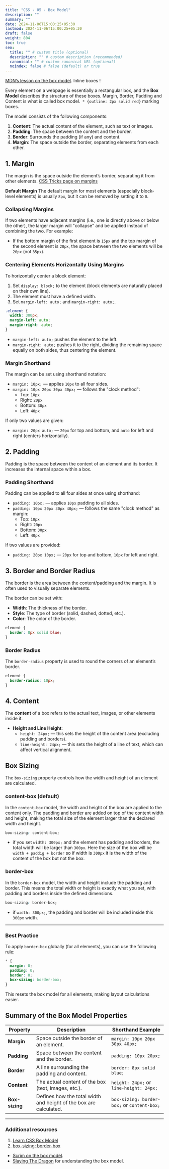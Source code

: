 ```yaml
---
title: "CSS - 05 - Box Model"
description: ""
summary: ""
date: 2024-11-06T15:00:25+05:30
lastmod: 2024-11-06T15:00:25+05:30
draft: false
weight: 804
toc: true
seo:
  title: "" # custom title (optional)
  description: "" # custom description (recommended)
  canonical: "" # custom canonical URL (optional)
  noindex: false # false (default) or true
---
```




[MDN’s lesson on the box model](https://developer.mozilla.org/en-US/docs/Learn/CSS/Building_blocks/The_box_model). Inline boxes !

Every element on a webpage is essentially a rectangular box, and the **Box Model** describes the structure of these boxes. 
Margin, Border, Padding and Content is what is called box model.` * {outline: 2px solid red}` marking boxes.

The model consists of the following components:

1. **Content**: The actual content of the element, such as text or images.
2. **Padding**: The space between the content and the border.
3. **Border**: Surrounds the padding (if any) and content.
4. **Margin**: The space outside the border, separating elements from each other.

## **1. Margin**

The margin is the space outside the element’s border, separating it from other elements.
[CSS Tricks page on margins](https://css-tricks.com/almanac/properties/m/margin/)

**Default Margin**
The default margin for most elements (especially block-level elements) is usually `8px`, but it can be removed by setting it to `0`.

### **Collapsing Margins**
If two elements have adjacent margins (i.e., one is directly above or below the other), the larger margin will "collapse" and be applied instead of combining the two. For example:
- If the bottom margin of the first element is `15px` and the top margin of the second element is `20px`, the space between the two elements will be `20px` (not `35px`).

### **Centering Elements Horizontally Using Margins**
To horizontally center a block element:
1. Set `display: block;` to the element (block elements are naturally placed on their own line).
2. The element must have a defined width.
3. Set `margin-left: auto;` and `margin-right: auto;`.

```css
.element {
  width: 300px;
  margin-left: auto;
  margin-right: auto;
}
```

- `margin-left: auto;` pushes the element to the left.
- `margin-right: auto;` pushes it to the right, dividing the remaining space equally on both sides, thus centering the element.

### **Margin Shorthand**
The margin can be set using shorthand notation:
- `margin: 10px;` — applies `10px` to all four sides.
- `margin: 10px 20px 30px 40px;` — follows the "clock method":
  - Top: `10px`
  - Right: `20px`
  - Bottom: `30px`
  - Left: `40px`
  
If only two values are given:
- `margin: 20px auto;` — `20px` for top and bottom, and `auto` for left and right (centers horizontally).


## **2. Padding**

Padding is the space between the content of an element and its border. It increases the internal space within a box.

### **Padding Shorthand**
Padding can be applied to all four sides at once using shorthand:
- `padding: 10px;` — applies `10px` padding to all sides.
- `padding: 10px 20px 30px 40px;` — follows the same "clock method" as margin:
  - Top: `10px`
  - Right: `20px`
  - Bottom: `30px`
  - Left: `40px`

If two values are provided:
- `padding: 20px 10px;` — `20px` for top and bottom, `10px` for left and right.


## **3. Border and Border Radius**

The border is the area between the content/padding and the margin. It is often used to visually separate elements.

The border can be set with:
- **Width**: The thickness of the border.
- **Style**: The type of border (solid, dashed, dotted, etc.).
- **Color**: The color of the border.

```css
element {
  border: 8px solid blue;
}
```

### **Border Radius**
The `border-radius` property is used to round the corners of an element’s border.
```css
element {
  border-radius: 10px;
}
```


## **4. Content**

The **content** of a box refers to the actual text, images, or other elements inside it.

- **Height and Line Height**:
  - `height: 24px;` — this sets the height of the content area (excluding padding and borders).
  - `line-height: 24px;` — this sets the height of a line of text, which can affect vertical alignment.


## **Box Sizing**

The `box-sizing` property controls how the width and height of an element are calculated.

### **content-box (default)**
In the `content-box` model, the width and height of the box are applied to the content only. The padding and border are added on top of the content width and height, making the total size of the element larger than the declared width and height.

```css
box-sizing: content-box;
```

- if you set `width: 300px;` and the element has padding and borders, the total width will be larger than `300px`.
Here the size of the box will be `width + paddig + border`
so if width is `300px` it is the width of the content of the box but not the box.

### **border-box**
In the `border-box` model, the width and height include the padding and border. This means the total width or height is exactly what you set, with padding and borders inside the defined dimensions.

```css
box-sizing: border-box;
```

- if `width: 300px;`, the padding and border will be included inside this `300px` width.

___

### **Best Practice**
To apply `border-box` globally (for all elements), you can use the following rule:

```css
* {
  margin: 0;
  padding: 0;
  border: 0;
  box-sizing: border-box;
}
```
This resets the box model for all elements, making layout calculations easier.


## **Summary of the Box Model Properties**

| Property     | Description                                                           | Shorthand Example                               |
|--------------|-----------------------------------------------------------------------|------------------------------------------------|
| **Margin**   | Space outside the border of an element.                               | `margin: 10px 20px 30px 40px;`                |
| **Padding**  | Space between the content and the border.                             | `padding: 10px 20px;`                         |
| **Border**   | A line surrounding the padding and content.                           | `border: 8px solid blue;`                     |
| **Content**  | The actual content of the box (text, images, etc.).                   | `height: 24px;` or `line-height: 24px;`       |
| **Box-sizing** | Defines how the total width and height of the box are calculated.    | `box-sizing: border-box;` or `content-box;`   |

---


### Additional resources
1. [Learn CSS Box Model](https://www.youtube.com/watch?v=rIO5326FgPE)
2. [box-sizing: border-box](https://www.youtube.com/watch?v=HdZHcFWcAd8)
- [Scrim on the box model](https://scrimba.com/scrim/cof3d488184abe24ec6258ab4).
- [Slaying The Dragon](https://youtu.be/nSst4-WbEZk?si=HbgcEB7UyLdNbE6n)  for understanding the box model.
